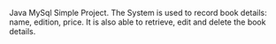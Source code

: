 Java MySql Simple Project.
The System is used to record book details: name, edition, price. It is also able to retrieve, edit and delete the book details.
